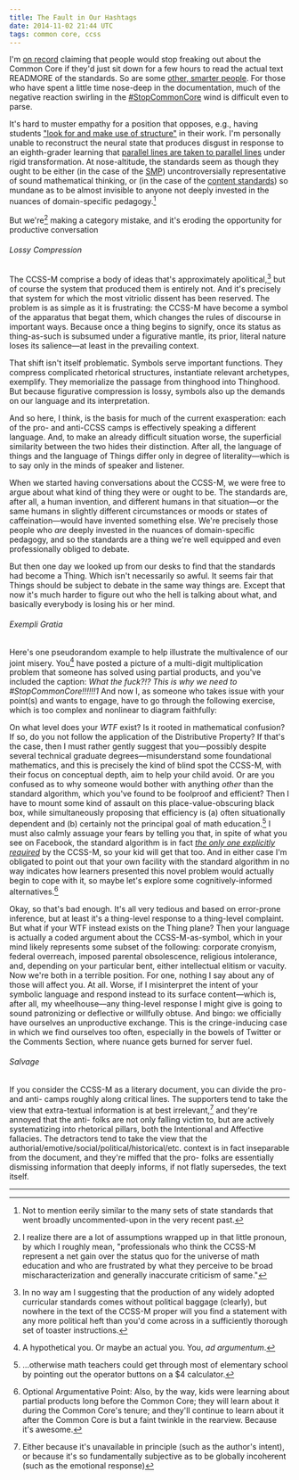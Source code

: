 ```yaml
---
title: The Fault in Our Hashtags
date: 2014-11-02 21:44 UTC
tags: common core, ccss
---
```


I'm [on record][1] claiming that people would stop freaking out about the Common Core if they'd just sit down for a few hours to read the actual text READMORE of the standards. So are some [other, smarter people][2]. For those who have spent a little time nose-deep in the documentation, much of the negative reaction swirling in the [#StopCommonCore][3] wind is difficult even to parse.

It's hard to muster empathy for a position that opposes, e.g., having students ["look for and make use of structure"][4] in their work. I'm personally unable to reconstruct the neural state that produces disgust in response to an eighth-grader learning that [parallel lines are taken to parallel lines][5] under rigid transformation. At nose-altitude, the standards seem as though they ought to be either (in the case of the [SMP][6]) uncontroversially representative of sound mathematical thinking, or (in the case of the [content standards][7]) so mundane as to be almost invisible to anyone not deeply invested in the nuances of domain-specific pedagogy.[^1]

But we're[^2] making a category mistake, and it's eroding the opportunity for productive conversation

###### Lossy Compression

The CCSS-M comprise a body of ideas that's approximately apolitical,[^3] but of course the system that produced them is entirely not. And it's precisely that system for which the most vitriolic dissent has been reserved. The problem is as simple as it is frustrating: the CCSS-M have become a symbol of the apparatus that begat them, which changes the rules of discourse in important ways. Because once a thing begins to signify, once its status as thing-as-such is subsumed under a figurative mantle, its prior, literal nature loses its salience&mdash;at least in the prevailing context.

That shift isn't itself problematic. Symbols serve important functions. They compress complicated rhetorical structures, instantiate relevant archetypes, exemplify. They memorialize the passage from thinghood into Thinghood. But because figurative compression is lossy, symbols also up the demands on our language and its interpretation.

And so here, I think, is the basis for much of the current exasperation: each of the pro- and anti-CCSS camps is effectively speaking a different language. And, to make an already difficult situation worse, the superficial similarity between the two hides their distinction. After all, the language of things and the language of Things differ only in degree of literality&mdash;which is to say only in the minds of speaker and listener.

When we started having conversations about the CCSS-M, we were free to argue about what kind of thing they were or ought to be. The standards are, after all, a human invention, and different humans in that situation&mdash;or the same humans in slightly different circumstances or moods or states of caffeination&mdash;would have invented something else. We're precisely those people who *are* deeply invested in the nuances of domain-specific pedagogy, and so the standards are a thing we're well equipped and even professionally obliged to debate.

But then one day we looked up from our desks to find that the standards had become a Thing.  Which isn't necessarily so awful. It seems fair that Things should be subject to debate in the same way things are. Except that now it's much harder to figure out who the hell is talking about what, and basically everybody is losing his or her mind.

###### *Exempli Gratia*

Here's one pseudorandom example to help illustrate the multivalence of our joint misery.  You[^4] have posted a picture of a multi-digit multiplication problem that someone has solved using partial products, and you've included the caption: *What the fuck?!? This is why we need to #StopCommonCore!!!!!!1*  And now I, as someone who takes issue with your point(s) and wants to engage, have to go through the following exercise, which is too complex and nonlinear to diagram faithfully:

On what level does your *WTF* exist? Is it rooted in mathematical confusion? If so, do you not follow the application of the Distributive Property? If that's the case, then I must rather gently suggest that you&mdash;possibly despite several technical graduate degrees&mdash;misunderstand some foundational mathematics, and this is precisely the kind of blind spot the CCSS-M, with their focus on conceptual depth, aim to help your child avoid. Or are you confused as to why someone would bother with anything *other* than the standard algorithm, which you've found to be foolproof and efficient? Then I have to mount some kind of assault on this place-value-obscuring black box, while simultaneously proposing that efficiency is (a) often situationally dependent and (b) certainly not the principal goal of math education.[^5] I must also calmly assuage your fears by telling you that, in spite of what you see on Facebook, the standard algorithm is in fact [*the only one explicitly required*][8] by the CCSS-M, so your kid will get that too. And in either case I'm obligated to point out that your own facility with the standard algorithm in no way indicates how learners presented this novel problem would actually begin to cope with it, so maybe let's explore some cognitively-informed alternatives.[^6]

Okay, so that's bad enough. It's all very tedious and based on error-prone inference, but at least it's a thing-level response to a thing-level complaint. But what if your WTF instead exists on the Thing plane? Then your language is actually a coded argument about the CCSS-M-as-symbol, which in your mind likely represents some subset of the following: corporate cronyism, federal overreach, imposed parental obsolescence, religious intolerance, and, depending on your particular bent, either intellectual elitism or vacuity. Now we're both in a terrible position. For one, nothing I say about any of those will affect you. At all. Worse, if I misinterpret the intent of your symbolic language and respond instead to its surface content&mdash;which is, after all, my wheelhouse&mdash;any thing-level response I might give is going to sound patronizing or deflective or willfully obtuse. And bingo: we officially have ourselves an unproductive exchange. This is the cringe-inducing case in which we find ourselves too often, especially in the bowels of Twitter or the Comments Section, where nuance gets burned for server fuel.

###### Salvage

If you consider the CCSS-M as a literary document, you can divide the pro- and anti- camps roughly along critical lines. The supporters tend to take the view that extra-textual information is at best irrelevant,[^7] and they're annoyed that the anti- folks are not only falling victim to, but are actively systematizing into rhetorical pillars, both the Intentional and Affective fallacies. The detractors tend to take the view that the authorial/emotive/social/political/historical/etc. context is in fact inseparable from the document, and they're miffed that the pro- folks are essentially dismissing information that deeply informs, if not flatly supersedes, the text itself.

---


<!-- Links -->

[1]: http://www.twitter.com/Lustomatical/status/448265064551038977
[2]: http://twitter.com/profkeithdevlin/status/492060821254463490
[3]: http://twitter.com/search?q=%23StopCommonCore&src=tyah
[4]: http://www.corestandards.org/Math/Practice/MP7/
[5]: http://www.corestandards.org/Math/Content/8/G/
[6]: http://www.corestandards.org/Math/Practice/
[7]: http://www.corestandards.org/Math/
[8]: http://www.corestandards.org/Math/Content/5/NBT/B/5/

<!-- Footnotes -->

[^1]: Not to mention eerily similar to the many sets of state standards that went broadly uncommented-upon in the very recent past.

[^2]: I realize there are a lot of assumptions wrapped up in that little pronoun, by which I roughly mean, "professionals who think the CCSS-M represent a net gain over the status quo for the universe of math education and who are frustrated by what they perceive to be broad mischaracterization and generally inaccurate criticism of same."

[^3]: In no way am I suggesting that the production of any widely adopted curricular standards comes without political baggage (clearly), but nowhere in the text of the CCSS-M proper will you find a statement with any more political heft than you'd come across in a sufficiently thorough set of toaster instructions.

[^4]: A hypothetical you. Or maybe an actual you. You, *ad argumentum*.

[^5]: ...otherwise math teachers could get through most of elementary school by pointing out the operator buttons on a $4 calculator.

[^6]: Optional Argumentative Point: Also, by the way, kids were learning about partial products long before the Common Core; they will learn about it during the Common Core's tenure; and they'll continue to learn about it after the Common Core is but a faint twinkle in the rearview.  Because it's awesome.

[^7]: Either because it's unavailable in principle (such as the author's intent), or because it's so fundamentally subjective as to be globally incoherent (such as the emotional response)


